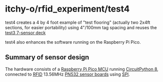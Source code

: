 # itchy-o/rfid_experiment/test4

test4 creates a 4 by 4 foot example of "test flooring"
(actually two 2x4ft sections, for easier portability)
using 4"/100mm tag spacing
and reuses the [test3 7-sensor deck](../test3/README.md)

test4 also enhances the software running on the Raspberry Pi Pico.

## Summary of sensor design
The hardware consists of a
[Raspberry Pi Pico MCU](https://www.raspberrypi.com/products/raspberry-pi-pico/)
running
[CircuitPython 8](https://circuitpython.org/),
connected to
[RFID](https://en.wikipedia.org/wiki/Radio-frequency_identification)
13.56MHz
[PN532 sensor boards](https://www.ebay.com/sch/i.html?_nkw=pn532)
using
[SPI](https://en.wikipedia.org/wiki/Serial_Peripheral_Interface).

